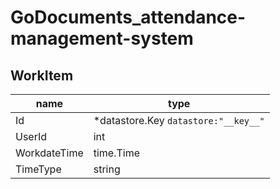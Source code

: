 # GoDocuments_attendance-management-system

## WorkItem
| name                | type                                 |
| ------------------- | ------------------------------------ |
| Id                  | *datastore.Key `datastore:"__key__"` |
| UserId              | int                                  |
| WorkdateTime        | time.Time                            |
| TimeType            | string                               |
